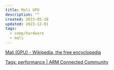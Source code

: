 ```yaml
---
title: Mali GPU
description: ""
created: 2015-05-18
updated: 2023-12-01
tags:
  - comp/hardware
  - mali
---
```


[Mali (GPU) - Wikipedia, the free encyclopedia](<http://en.wikipedia.org/wiki/Mali_(GPU)>)

[Tags: performance | ARM Connected Community](http://community.arm.com/groups/arm-mali-graphics/blog/tags#/?tags=performance)
